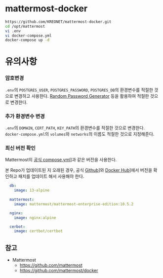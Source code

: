 # mattermost-docker

```bash
https://github.com/KREONET/mattermost-docker.git
cd /opt/mattermost
vi .env
vi docker-compose.yml
docker-compose up -d
```

# 유의사항

### 암호변경

`.env`의 `POSTGRES_USER`, `POSTGRES_PASSWORD`, `POSTGRES_DB`의 환경변수를 적절한 것으로 변경하고 사용한다.
[Random Password Generator](https://www.google.com/search?q=Random+Password+Generator) 등을 활용하여 적절한 것으로 변경한다.

### 추가 환경변수 변경
`.env`의 `DOMAIN`, `CERT_PATH`, `KEY_PATH`의 환경변수를 적절한 것으로 변경한다.
`docker-compose.yml`의 `volumes`와 `networks`의 이름도 적절한 것으로 지정해준다.

### 최신 버전 확인
Mattermost의 [공식 compose.yml](https://github.com/mattermost/docker)]과 같은 버전을 사용한다.

본 Repo가 업데이트된 지 오래된 경우, 공식 [Github](https://github.com/mattermost)]와 [Docker Hub](https://github.com/mattermost/docker)]에서 버전을 확인하고 패치를 업데이트 해서 사용해야 한다.

```yaml
  db:
    image: 13-alpine
 
  mattermost:
    image: mattermost/mattermost-enterprise-edition:10.5.2

  nginx:
    image: nginx:alpine

  cerbot:
    image: certbot/certbot
```

## 참고
* Mattermost
  - https://github.com/mattermost
  - https://github.com/mattermost/docker


